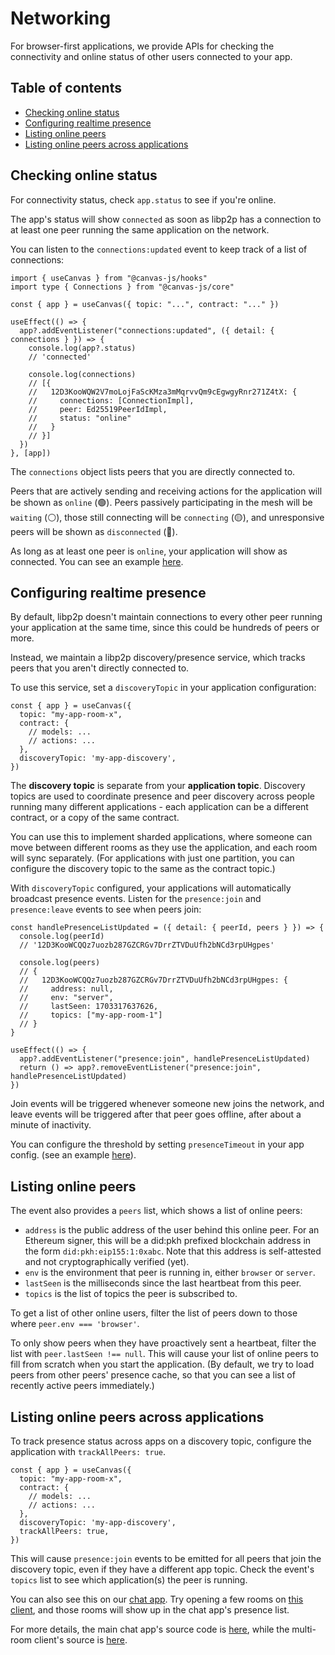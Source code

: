 # Networking

For browser-first applications, we provide APIs for checking the connectivity and online status
of other users connected to your app.

## Table of contents

- [Checking online status](#checking-online-status)
- [Configuring realtime presence](#configuring-realtime-presence)
- [Listing online peers](#listing-online-peers)
- [Listing online peers across applications](#listing-online-peers-across-applications)

## Checking online status

For connectivity status, check `app.status` to see if you're online.

The app's status will show `connected` as soon as libp2p has a connection to at least one peer running the
same application on the network.

You can listen to the `connections:updated` event to keep track of a list of connections:

```ts{7}
import { useCanvas } from "@canvas-js/hooks"
import type { Connections } from "@canvas-js/core"

const { app } = useCanvas({ topic: "...", contract: "..." })

useEffect(() => {
  app?.addEventListener("connections:updated", ({ detail: { connections } }) => {
    console.log(app?.status)
    // 'connected'

    console.log(connections)
    // [{
    //   12D3KooWQW2V7moLojFaScKMza3mMqrvvQm9cEgwgyRnr271Z4tX: {
    //     connections: [ConnectionImpl],
    //     peer: Ed25519PeerIdImpl,
    //     status: "online"
    //   }
    // }]
  })
}, [app])
```

The `connections` object lists peers that you are directly connected to.

Peers that are actively sending and receiving actions for the application will be shown as `online` (🟢). Peers passively participating in the mesh will be `waiting` (⚪️), those still connecting will be `connecting` (🟡), and unresponsive peers will be shown as `disconnected` (🔴).

As long as at least one peer is `online`, your application will show as connected. You can see an example [here](https://github.com/canvasxyz/canvas/blob/main/examples/chat/src/ConnectionStatus.tsx#L129).

## Configuring realtime presence

By default, libp2p doesn't maintain connections to every other peer running your application
at the same time, since this could be hundreds of peers or more.

Instead, we maintain a libp2p discovery/presence service, which tracks peers that you aren't
directly connected to.

To use this service, set a `discoveryTopic` in your application configuration:

```ts{7}
const { app } = useCanvas({
  topic: "my-app-room-x",
  contract: {
    // models: ...
    // actions: ...
  },
  discoveryTopic: 'my-app-discovery',
})
```

The **discovery topic** is separate from your **application topic**. Discovery topics are used
to coordinate presence and peer discovery across people running many different applications -
each application can be a different contract, or a copy of the same contract.

You can use this to implement sharded applications, where someone can move between different
rooms as they use the application, and each room will sync separately. (For applications with
just one partition, you can configure the discovery topic to the same as the contract topic.)

With `discoveryTopic` configured, your applications will automatically broadcast presence events.
Listen for the `presence:join` and `presence:leave` events to see when peers join:

```ts{16}
const handlePresenceListUpdated = ({ detail: { peerId, peers } }) => {
  console.log(peerId)
  // '12D3KooWCQQz7uozb287GZCRGv7DrrZTVDuUfh2bNCd3rpUHgpes'

  console.log(peers)
  // {
  //   12D3KooWCQQz7uozb287GZCRGv7DrrZTVDuUfh2bNCd3rpUHgpes: {
  //     address: null,
  //     env: "server",
  //     lastSeen: 1703317637626,
  //     topics: ["my-app-room-1"]
  // }
}

useEffect(() => {
  app?.addEventListener("presence:join", handlePresenceListUpdated)
  return () => app?.removeEventListener("presence:join", handlePresenceListUpdated)
})
```

Join events will be triggered whenever someone new joins the network, and leave events
will be triggered after that peer goes offline, after about a minute of inactivity.

You can configure the threshold by setting `presenceTimeout` in your app config.
(see an example [here](https://github.com/canvasxyz/canvas/blob/main/examples/chat/src/App.tsx#L45)).

## Listing online peers

The event also provides a `peers` list, which shows a list of online peers:

- `address` is the public address of the user behind this online peer. For an Ethereum signer,
  this will be a did:pkh prefixed blockchain address in the form `did:pkh:eip155:1:0xabc`.
  Note that this address is self-attested and not cryptographically verified (yet).
- `env` is the environment that peer is running in, either `browser` or `server`.
- `lastSeen` is the milliseconds since the last heartbeat from this peer.
- `topics` is the list of topics the peer is subscribed to.

To get a list of other online users, filter the list of peers down to those where
`peer.env === 'browser'`.

To only show peers when they have proactively sent a heartbeat, filter the list with
`peer.lastSeen !== null`. This will cause your list of online peers to fill from scratch
when you start the application. (By default, we try to load peers from other peers'
presence cache, so that you can see a list of recently active peers immediately.)

## Listing online peers across applications

To track presence status across apps on a discovery topic, configure the application
with `trackAllPeers: true`.

```ts{8}
const { app } = useCanvas({
  topic: "my-app-room-x",
  contract: {
    // models: ...
    // actions: ...
  },
  discoveryTopic: 'my-app-discovery',
  trackAllPeers: true,
})
```

This will cause `presence:join` events to be emitted for all peers that join the discovery
topic, even if they have a different app topic. Check the event's `topics` list to see
which application(s) the peer is running.

You can also see this on our [chat app](https://chat-example.canvas.xyz/). Try opening a few
rooms on [this client](https://mud-example.vercel.app/), and those rooms will show up in the
chat app's presence list.

For more details, the main chat app's source code is [here](https://github.com/canvasxyz/canvas/blob/main/examples/chat),
while the multi-room client's source is [here](https://github.com/canvasxyz/mud-example).
